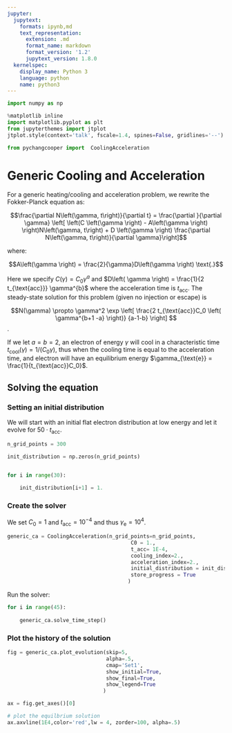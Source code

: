 ```yaml
---
jupyter:
  jupytext:
    formats: ipynb,md
    text_representation:
      extension: .md
      format_name: markdown
      format_version: '1.2'
      jupytext_version: 1.8.0
  kernelspec:
    display_name: Python 3
    language: python
    name: python3
---
```


```python
import numpy as np

%matplotlib inline
import matplotlib.pyplot as plt
from jupyterthemes import jtplot
jtplot.style(context='talk', fscale=1.4, spines=False, gridlines='--')

from pychangcooper import  CoolingAcceleration

```

<!-- #region -->
# Generic Cooling and Acceleration

For a generic heating/cooling and acceleration problem, we rewrite the Fokker-Planck equation as:

$$\frac{\partial N\left(\gamma, t\right)}{\partial t}  = \frac{\partial }{\partial \gamma} \left[ \left(C \left(\gamma \right) - A\left(\gamma \right) \right)N\left(\gamma, t\right) + D \left(\gamma \right) \frac{\partial N\left(\gamma, t\right)}{\partial \gamma}\right]$$

where:

$$A\left(\gamma \right) = \frac{2}{\gamma}D\left(\gamma \right) \text{.}$$

Here we specify $C \left( \gamma \right) = C_{0} \gamma^{a}$ and $D\left( \gamma \right) = \frac{1}{2 t_{\text{acc}}} \gamma^{b}$ where the acceleration time is $t_{\text{acc}}$. The steady-state solution for this problem (given no injection or escape) is

$$N(\gamma) \propto \gamma^2 \exp \left[ \frac{2 t_{\text{acc}}C_0 \left( \gamma^{b+1 -a} \right)} {a-1-b} \right] $$.


If we let $a=b=2$, an electron of energy $\gamma$ will cool in a characteristic time $t_{\text{cool}}(\gamma) = 1 / \left(C_0 \gamma \right)$, thus when the cooling time is equal to the acceleration time, and electron will have an equilibrium energy $\gamma_{\text{e}} = \frac{1}{t_{\text{acc}}C_0}$.

## Solving the equation

### Setting an initial distribution
We will start with an initial flat electron distribution at low energy and let it evolve for $50\cdot t_{\text{acc}}$.

<!-- #endregion -->

```python
n_grid_points = 300

init_distribution = np.zeros(n_grid_points)


for i in range(30):
    
    init_distribution[i+1] = 1.


```

### Create the solver
We set $C_0 = 1$ and $t_{\text{acc}} = 10^{-4}$ and thus $\gamma_{\text{e}} = 10^4$.



```python
generic_ca = CoolingAcceleration(n_grid_points=n_grid_points,
                                        C0 = 1.,
                                        t_acc= 1E-4,
                                        cooling_index=2.,
                                        acceleration_index=2.,
                                        initial_distribution = init_distribution,
                                        store_progress = True
                                       )
```

Run the solver:

```python
for i in range(45):
    
    generic_ca.solve_time_step()
```

### Plot the history of the solution

```python
fig = generic_ca.plot_evolution(skip=5,
                                alpha=.5,
                                cmap='Set1',
                                show_initial=True,
                                show_final=True,
                                show_legend=True
                               )

ax = fig.get_axes()[0]

# plot the equilbrium solution
ax.axvline(1E4,color='red',lw = 4, zorder=100, alpha=.5)

```

```python

```
